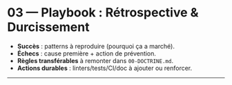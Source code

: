 <!-- .cursor/rules/03-PLAYBOOK-retro.md -->
# 03 — Playbook : Rétrospective & Durcissement

- **Succès** : patterns à reproduire (pourquoi ça a marché).
- **Échecs** : cause première + action de prévention.
- **Règles transférables** à remonter dans `00-DOCTRINE.md`.
- **Actions durables** : linters/tests/CI/doc à ajouter ou renforcer.

---
